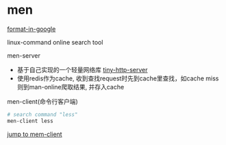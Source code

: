 # men

[format-in-google](https://zh-google-styleguide.readthedocs.io/en/latest/google-cpp-styleguide/contents/)

linux-command online search tool

men-server

* 基于自己实现的一个轻量网络库 [tiny-http-server](https://github.com/Howard0o0/TinyHttpServer)
* 使用redis作为cache, 收到查找request时先到cache里查找，如cache miss则到man-online爬取结果, 并存入cache

men-client(命令行客户端)
```bash
# search command "less"
men-client less
```
[jump to mem-client](https://github.com/Howard0o0/TinyHttpServer/tree/men)
